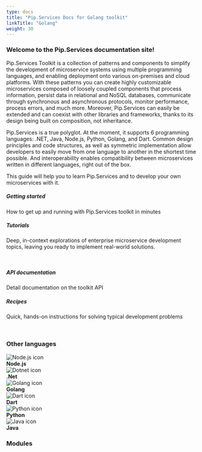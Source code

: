 ```yaml
---
type: docs
title: "Pip.Services Docs for Golang toolkit"
linkTitle: "Golang"
weight: 30
---
```


### Welcome to the Pip.Services documentation site!

Pip.Services Toolkit is a collection of patterns and components to simplify the development of microservice systems using multiple programming languages, and enabling deployment onto various on-premises and cloud platforms. With these patterns you can create highly customizable microservices composed of loosely coupled components that process information, persist data in relational and NoSQL databases, communicate through synchronous and asynchronous protocols, monitor performance, process errors, and much more. Moreover, Pip.Services can easily be extended and can coexist with other libraries and frameworks, thanks to its design being built on composition, not inheritance.

Pip.Services is a true polyglot. At the moment, it supports 6 programming languages: .NET, Java, Node.js, Python, Golang, and Dart. Common design principles and code structures, as well as symmetric implementation allow developers to easily move from one language to another in the shortest time possible. And interoperability enables compatibility between microservices written in different languages, right out of the box.

This guide will help you to learn Pip.Services and to develop your own microservices with it.

<div class="card-deck">
  <div class="card">
    <div class="card-body">
      <h5 class="card-title"><b>Getting started</b></h5>
      <p class="card-text">How to get up and running with Pip.Services toolkit in minutes</p>
      <a href="getting_started" class="stretched-link"></a>
    </div>
  </div>
  <div class="card">
    <div class="card-body">
      <h5 class="card-title"><b>Tutorials</b></h5>
      <p class="card-text">
        Deep, in-context explorations of enterprise microservice development topics, leaving you ready to implement real-world  solutions.
      </p>
      <a href="tutorials" class="stretched-link"></a>
    </div>
  </div>
</div>
<br>
<div class="card-deck">
  <div class="card">
    <div class="card-body">
      <h5 class="card-title"><b>API documentation</b></h5>
      <p class="card-text">Detail documentation on the toolkit API</p>
      <a href="commons" class="stretched-link"></a>
    </div>
  </div>
  <div class="card">
    <div class="card-body">
      <h5 class="card-title"><b>Recipes</b></h5>
      <p class="card-text">Quick, hands-on instructions for solving typical development problems</p>
      <a href="recipes" class="stretched-link"></a>
    </div>
  </div>
</div>

<br>

### Other languages
<div class="row">
  <div class="col-6 col-md-12 d-flex pb-md-4 justify-content-center">
    <div class="card-deck lang-cards">
      <div class="card">
        <div class="card-body text-center">
          <img class="card-img-top" src="/images/langs/nodejs-icon.png" alt="Node.js icon">
          <a href="../node" class="stretched-link"></a>
        </div>
        <div class="card-footer text-center">
            <b>Node.js</b>
        </div>
      </div>
      <div class="card">
        <div class="card-body text-center">
          <img class="card-img-top" src="/images/langs/dotnet-icon.png" alt="Dotnet icon">
          <a href="../net" class="stretched-link"></a>
        </div>
        <div class="card-footer text-center">
            <b>.Net</b>
        </div>
      </div>
      <div class="card">
        <div class="card-body text-center">
          <img class="card-img-top" src="/images/langs/golang-icon.png" alt="Golang icon">
          <a href="../golang" class="stretched-link"></a>
        </div>
        <div class="card-footer text-center">
            <b>Golang</b>
        </div>
      </div>
    </div>
  </div>
  
  <div class="col-6 col-md-12 d-flex justify-content-center">
    <div class="card-deck lang-cards">
      <div class="card">
        <div class="card-body text-center">
          <img class="card-img-top" src="/images/langs/dart-icon.png" alt="Dart icon">
          <a href="../dart" class="stretched-link"></a>
        </div>
        <div class="card-footer text-center">
            <b>Dart</b>
        </div>
      </div>
      <div class="card">
        <div class="card-body text-center">
          <img class="card-img-top" src="/images/langs/python-icon.png" alt="Python icon">
          <a href="../python" class="stretched-link"></a>
        </div>
        <div class="card-footer text-center">
            <b>Python</b>
        </div>
      </div>
      <div class="card">
        <div class="card-body text-center">
          <img class="card-img-top" src="/images/langs/java-icon.png" alt="Java icon">
          <a href="../java" class="stretched-link"></a>
        </div>
        <div class="card-footer text-center">
            <b>Java</b>
        </div>
      </div>
    </div>
  </div>
</div>




### Modules